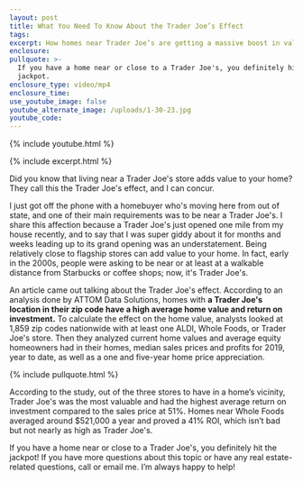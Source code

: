 ```yaml
---
layout: post
title: What You Need To Know About the Trader Joe’s Effect
tags:
excerpt: How homes near Trader Joe’s are getting a massive boost in value.
enclosure:
pullquote: >-
  If you have a home near or close to a Trader Joe's, you definitely hit the
  jackpot.
enclosure_type: video/mp4
enclosure_time:
use_youtube_image: false
youtube_alternate_image: /uploads/1-30-23.jpg
youtube_code:
---
```

{% include youtube.html %}

{% include excerpt.html %}

Did you know that living near a Trader Joe's store adds value to your home? They call this the Trader Joe's effect, and I can concur.&nbsp;

I just got off the phone with a homebuyer who's moving here from out of state, and one of their main requirements was to be near a Trader Joe's. I share this affection because a Trader Joe's just opened one mile from my house recently, and to say that I was super giddy about it for months and weeks leading up to its grand opening was an understatement. Being relatively close to flagship stores can add value to your home. In fact, early in the 2000s, people were asking to be near or at least at a walkable distance from Starbucks or coffee shops; now, it's Trader Joe's.&nbsp;

An article came out talking about the Trader Joe's effect. According to an analysis done by ATTOM Data Solutions, homes with **a Trader Joe's location in their zip code have a high average home value and return on investment.** To calculate the effect on the home value, analysts looked at 1,859 zip codes nationwide with at least one ALDI, Whole Foods, or Trader Joe's store. Then they analyzed current home values and average equity homeowners had in their homes, median sales prices and profits for 2019, year to date, as well as a one and five-year home price appreciation.

{% include pullquote.html %}&nbsp;

According to the study, out of the three stores to have in a home’s vicinity, Trader Joe's was the most valuable and had the highest average return on investment compared to the sales price at 51%. Homes near Whole Foods averaged around $521,000 a year and proved a 41% ROI, which isn’t bad but not nearly as high as Trader Joe's.&nbsp;

If you have a home near or close to a Trader Joe's, you definitely hit the jackpot! If you have more questions about this topic or have any real estate-related questions, call or email me. I’m always happy to help!
